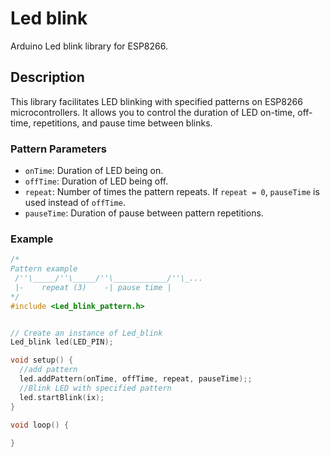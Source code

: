 # Led blink

Arduino Led blink library for ESP8266.

## Description

This library facilitates LED blinking with specified patterns on ESP8266 microcontrollers. It allows you to control the duration of LED on-time, off-time, repetitions, and pause time between blinks.

### Pattern Parameters

- `onTime`: Duration of LED being on.
- `offTime`: Duration of LED being off.
- `repeat`: Number of times the pattern repeats. If `repeat = 0`, `pauseTime` is used instead of `offTime`.
- `pauseTime`: Duration of pause between pattern repetitions.

### Example

```cpp
/*
Pattern example
 /''\_____/''\_____/''\____________/''\_...
 |-    repeat (3)    -| pause time |
*/
#include <Led_blink_pattern.h>


// Create an instance of Led_blink
Led_blink led(LED_PIN);

void setup() {
  //add pattern
  led.addPattern(onTime, offTime, repeat, pauseTime);;
  //Blink LED with specified pattern
  led.startBlink(ix);
}

void loop() {
	
}